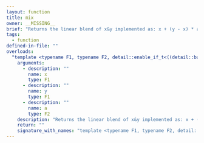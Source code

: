 ```yaml
---
layout: function
title: mix
owner: __MISSING__
brief: "Returns the linear blend of x&y implemented as: x + (y - x) * a. a must be a value in the range `0.0 ... 1.0`. If a is not in the range 0.0 ... 1.0, the return values are undefined."
tags:
  - function
defined-in-file: ""
overloads:
  "template <typename F1, typename F2, detail::enable_if_t<((detail::builtin::is_genfloat<F1>::value && std::is_same<F1, F2>::value) || (detail::builtin::is_genfloath<F1>::value && std::is_same<F2, half>::value) || (detail::builtin::is_genfloatf<F1>::value && std::is_same<F2, float>::value) || (detail::builtin::is_genfloatd<F1>::value && std::is_same<F2, double>::value)), int> >\nF1 mix(F1, F1, F2)":
    arguments:
      - description: ""
        name: x
        type: F1
      - description: ""
        name: y
        type: F1
      - description: ""
        name: a
        type: F2
    description: "Returns the linear blend of x&y implemented as: x + (y - x) * a. a must be a value in the range `0.0 ... 1.0`. If a is not in the range 0.0 ... 1.0, the return values are undefined."
    return: ""
    signature_with_names: "template <typename F1, typename F2, detail::enable_if_t<((detail::builtin::is_genfloat<F1>::value && std::is_same<F1, F2>::value) || (detail::builtin::is_genfloath<F1>::value && std::is_same<F2, half>::value) || (detail::builtin::is_genfloatf<F1>::value && std::is_same<F2, float>::value) || (detail::builtin::is_genfloatd<F1>::value && std::is_same<F2, double>::value)), int> >\nF1 mix(F1 x, F1 y, F2 a)"
---
```

